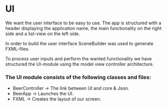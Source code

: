 # UI
We want the user interface to be easy to use. 
The app is structured with a header displaying the application name, the main functionality on the right side and a list-view on the left side.

In order to build the user interface SceneBuilder was used to generate FXML-files.

To process user inputs and perform the wanted functionality we have structured the UI-module using the model view controller architecture. 


### The UI module consists of the following classes and files:

* BeerController &rarr; The link between UI and core & Json.
* BeerApp &rarr; Launches the UI.
* FXML &rarr; Creates the layout of our screen.
